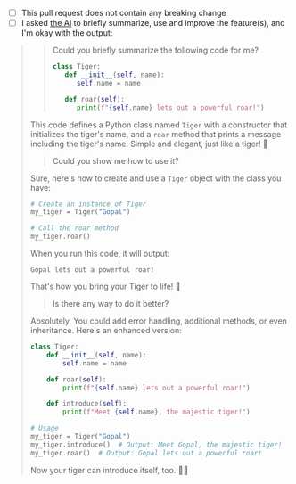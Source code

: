 - [ ] This pull request does not contain any breaking change
- [ ] I asked [the AI](https://copilot.microsoft.com/) to briefly summarize, use and improve the feature(s), and I'm okay with the output:
<!-- ⇅ remove it if it doesn't make sense ⇅ -->
<!-- ↓ here belongs the AI inputs (>>) and outputs (>) ↓ -->
>> Could you briefly summarize the following code for me?
>> ```python
>> class Tiger:
>>    def __init__(self, name):
>>       self.name = name
>>
>>    def roar(self):
>>       print(f"{self.name} lets out a powerful roar!")
>> ```
>
> This code defines a Python class named `Tiger` with a constructor that initializes the tiger's name, and a `roar` method that prints a message including the tiger's name. Simple and elegant, just like a tiger! 🐅
>
>> Could you show me how to use it?
>
> Sure, here's how to create and use a `Tiger` object with the class you have:
> ```python
> # Create an instance of Tiger
> my_tiger = Tiger("Gopal")
> 
> # Call the roar method
> my_tiger.roar()
> ```
>
> When you run this code, it will output:
> ```
> Gopal lets out a powerful roar!
> ```
>
> That's how you bring your Tiger to life! 🎉
>
>> Is there any way to do it better?
>
> Absolutely. You could add error handling, additional methods, or even inheritance. Here's an enhanced version:
> ```python
> class Tiger:
>     def __init__(self, name):
>         self.name = name
> 
>     def roar(self):
>         print(f"{self.name} lets out a powerful roar!")
> 
>     def introduce(self):
>         print(f"Meet {self.name}, the majestic tiger!")
>
> # Usage
> my_tiger = Tiger("Gopal")
> my_tiger.introduce()  # Output: Meet Gopal, the majestic tiger!
> my_tiger.roar()  # Output: Gopal lets out a powerful roar!
> ```
>
> Now your tiger can introduce itself, too. 🐯📢
<!-- ↑ this is an example, replace it ↑ -->
